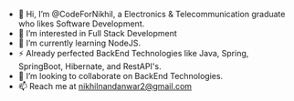 - 👋 Hi, I’m @CodeForNikhil, a Electronics & Telecommunication graduate who likes Software Development.
- 👀 I’m interested in Full Stack Development
- 🌱 I’m currently learning NodeJS.
- ⚡ Already perfected BackEnd Technologies like Java, Spring, SpringBoot, Hibernate, and RestAPI's.
- 💞️ I’m looking to collaborate on BackEnd Technologies.
- 📫 Reach me at nikhilnandanwar2@gmail.com

<!---
CodeForNikhil/CodeForNikhil is a ✨ special ✨ repository because its `README.md` (this file) appears on your GitHub profile.
You can click the Preview link to take a look at your changes.
--->
